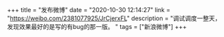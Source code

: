 +++
title = "发布微博"
date = "2020-10-30 12:14:27"
link = "https://weibo.com/2381077925/JrCjerxFL"
description = "调试调度一整天，发现效果最好的是写的有bug的那一版。 "
tags = ["新浪微博"]
+++
